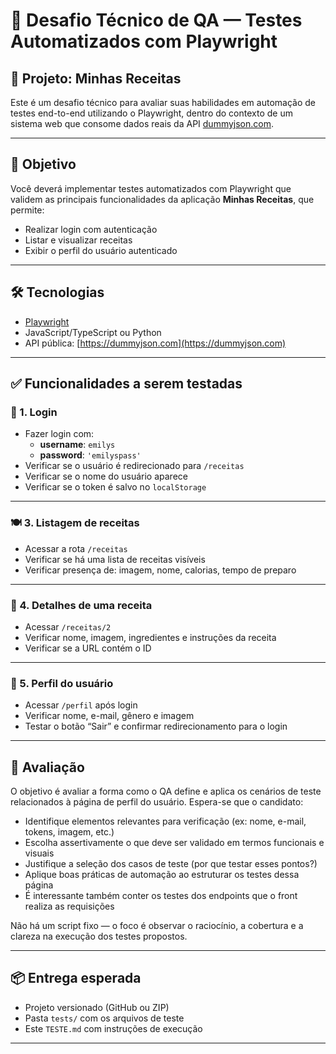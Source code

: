 # 🧪 Desafio Técnico de QA — Testes Automatizados com Playwright

## 📘 Projeto: Minhas Receitas

Este é um desafio técnico para avaliar suas habilidades em automação de testes end-to-end utilizando o Playwright, dentro do contexto de um sistema web que consome dados reais da API [dummyjson.com](https://dummyjson.com).

---

## 🎯 Objetivo

Você deverá implementar testes automatizados com Playwright que validem as principais funcionalidades da aplicação **Minhas Receitas**, que permite:

- Realizar login com autenticação
- Listar e visualizar receitas
- Exibir o perfil do usuário autenticado

---

## 🛠 Tecnologias

- [Playwright](https://playwright.dev/)
- JavaScript/TypeScript ou Python
- API pública: [https://dummyjson.com](https://dummyjson.com)

---

## ✅ Funcionalidades a serem testadas

### 🔐 1. Login

- Fazer login com:
    - **username**: `emilys`
    - **password**: `'emilyspass'`
- Verificar se o usuário é redirecionado para `/receitas`
- Verificar se o nome do usuário aparece
- Verificar se o token é salvo no `localStorage`

---

### 🍽️ 3. Listagem de receitas

- Acessar a rota `/receitas`
- Verificar se há uma lista de receitas visíveis
- Verificar presença de: imagem, nome, calorias, tempo de preparo

---

### 📄 4. Detalhes de uma receita

- Acessar `/receitas/2`
- Verificar nome, imagem, ingredientes e instruções da receita
- Verificar se a URL contém o ID

---

### 👤 5. Perfil do usuário

- Acessar `/perfil` após login
- Verificar nome, e-mail, gênero e imagem
- Testar o botão “Sair” e confirmar redirecionamento para o login

---

## 🧠 Avaliação

O objetivo é avaliar a forma como o QA define e aplica os cenários de teste relacionados à página de perfil do usuário. Espera-se que o candidato:
* Identifique elementos relevantes para verificação (ex: nome, e-mail, tokens, imagem, etc.)
* Escolha assertivamente o que deve ser validado em termos funcionais e visuais
* Justifique a seleção dos casos de teste (por que testar esses pontos?)
* Aplique boas práticas de automação ao estruturar os testes dessa página
* É interessante também conter os testes dos endpoints que o front realiza as requisições

Não há um script fixo — o foco é observar o raciocínio, a cobertura e a clareza na execução dos testes propostos.

---

## 📦 Entrega esperada

- Projeto versionado (GitHub ou ZIP)
- Pasta `tests/` com os arquivos de teste
- Este `TESTE.md` com instruções de execução

---